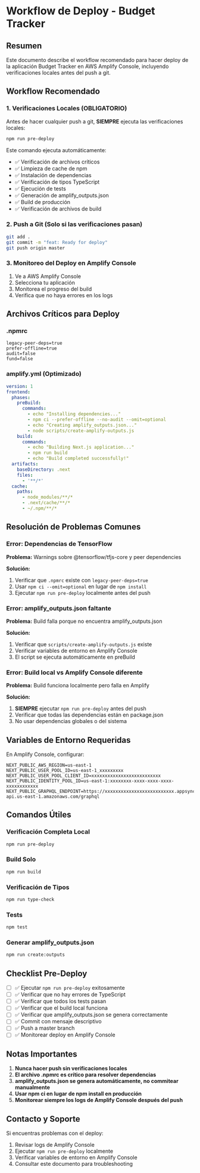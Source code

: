 # Workflow de Deploy - Budget Tracker

## Resumen

Este documento describe el workflow recomendado para hacer deploy de la aplicación Budget Tracker en AWS Amplify Console, incluyendo verificaciones locales antes del push a git.

## Workflow Recomendado

### 1. Verificaciones Locales (OBLIGATORIO)

Antes de hacer cualquier push a git, **SIEMPRE** ejecuta las verificaciones locales:

```bash
npm run pre-deploy
```

Este comando ejecuta automáticamente:
- ✅ Verificación de archivos críticos
- ✅ Limpieza de cache de npm
- ✅ Instalación de dependencias
- ✅ Verificación de tipos TypeScript
- ✅ Ejecución de tests
- ✅ Generación de amplify_outputs.json
- ✅ Build de producción
- ✅ Verificación de archivos de build

### 2. Push a Git (Solo si las verificaciones pasan)

```bash
git add .
git commit -m "feat: Ready for deploy"
git push origin master
```

### 3. Monitoreo del Deploy en Amplify Console

1. Ve a AWS Amplify Console
2. Selecciona tu aplicación
3. Monitorea el progreso del build
4. Verifica que no haya errores en los logs

## Archivos Críticos para Deploy

### .npmrc
```
legacy-peer-deps=true
prefer-offline=true
audit=false
fund=false
```

### amplify.yml (Optimizado)
```yaml
version: 1
frontend:
  phases:
    preBuild:
      commands:
        - echo "Installing dependencies..."
        - npm ci --prefer-offline --no-audit --omit=optional
        - echo "Creating amplify_outputs.json..."
        - node scripts/create-amplify-outputs.js
    build:
      commands:
        - echo "Building Next.js application..."
        - npm run build
        - echo "Build completed successfully!"
  artifacts:
    baseDirectory: .next
    files:
      - '**/*'
  cache:
    paths:
      - node_modules/**/*
      - .next/cache/**/*
      - ~/.npm/**/*
```

## Resolución de Problemas Comunes

### Error: Dependencias de TensorFlow

**Problema:** Warnings sobre @tensorflow/tfjs-core y peer dependencies

**Solución:**
1. Verificar que `.npmrc` existe con `legacy-peer-deps=true`
2. Usar `npm ci --omit=optional` en lugar de `npm install`
3. Ejecutar `npm run pre-deploy` localmente antes del push

### Error: amplify_outputs.json faltante

**Problema:** Build falla porque no encuentra amplify_outputs.json

**Solución:**
1. Verificar que `scripts/create-amplify-outputs.js` existe
2. Verificar variables de entorno en Amplify Console
3. El script se ejecuta automáticamente en preBuild

### Error: Build local vs Amplify Console diferente

**Problema:** Build funciona localmente pero falla en Amplify

**Solución:**
1. **SIEMPRE** ejecutar `npm run pre-deploy` antes del push
2. Verificar que todas las dependencias están en package.json
3. No usar dependencias globales o del sistema

## Variables de Entorno Requeridas

En Amplify Console, configurar:

```
NEXT_PUBLIC_AWS_REGION=us-east-1
NEXT_PUBLIC_USER_POOL_ID=us-east-1_xxxxxxxxx
NEXT_PUBLIC_USER_POOL_CLIENT_ID=xxxxxxxxxxxxxxxxxxxxxxxxxx
NEXT_PUBLIC_IDENTITY_POOL_ID=us-east-1:xxxxxxxx-xxxx-xxxx-xxxx-xxxxxxxxxxxx
NEXT_PUBLIC_GRAPHQL_ENDPOINT=https://xxxxxxxxxxxxxxxxxxxxxxxxxx.appsync-api.us-east-1.amazonaws.com/graphql
```

## Comandos Útiles

### Verificación Completa Local
```bash
npm run pre-deploy
```

### Build Solo
```bash
npm run build
```

### Verificación de Tipos
```bash
npm run type-check
```

### Tests
```bash
npm test
```

### Generar amplify_outputs.json
```bash
npm run create:outputs
```

## Checklist Pre-Deploy

- [ ] ✅ Ejecutar `npm run pre-deploy` exitosamente
- [ ] ✅ Verificar que no hay errores de TypeScript
- [ ] ✅ Verificar que todos los tests pasan
- [ ] ✅ Verificar que el build local funciona
- [ ] ✅ Verificar que amplify_outputs.json se genera correctamente
- [ ] ✅ Commit con mensaje descriptivo
- [ ] ✅ Push a master branch
- [ ] ✅ Monitorear deploy en Amplify Console

## Notas Importantes

1. **Nunca hacer push sin verificaciones locales**
2. **El archivo .npmrc es crítico para resolver dependencias**
3. **amplify_outputs.json se genera automáticamente, no commitear manualmente**
4. **Usar npm ci en lugar de npm install en producción**
5. **Monitorear siempre los logs de Amplify Console después del push**

## Contacto y Soporte

Si encuentras problemas con el deploy:
1. Revisar logs de Amplify Console
2. Ejecutar `npm run pre-deploy` localmente
3. Verificar variables de entorno en Amplify Console
4. Consultar este documento para troubleshooting